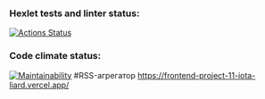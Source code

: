 ### Hexlet tests and linter status:
[![Actions Status](https://github.com/Bnkyzhki/frontend-project-11/actions/workflows/hexlet-check.yml/badge.svg)](https://github.com/Bnkyzhki/frontend-project-11/actions)
### Code climate status:
[![Maintainability](https://api.codeclimate.com/v1/badges/979421ebfe696920631b/maintainability)](https://codeclimate.com/github/Bnkyzhki/frontend-project-11/maintainability)
#RSS-агрегатор
https://frontend-project-11-iota-liard.vercel.app/

